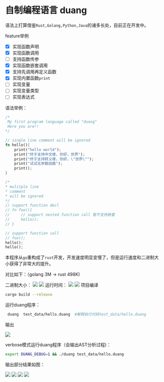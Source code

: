 # 自制编程语言 duang

语法上打算借鉴`Rust,Golang,Python,Java`的诸多长处，目前正在开发中。

feature举例

- [x] 实现函数声明
- [x] 实现函数调用
- [ ] 支持函数传参
- [x] 实现函数嵌套调用
- [x] 支持先调用再定义函数
- [x] 实现内置函数`print`
- [ ] 实现变量
- [ ] 实现变量类型
- [ ] 实现表达式

语法举例：
```rust
/*
 My first program language called "duang"
 Here you are!!
*/

// single line comment will be ignored
fn hello(){
    print("hello world");
    print("终于支持中文喽，你好，世界");
    print("终于支持转义喽，你好，\"世界\"");
    print("试试无参数函数");
    print();
}

/*
* mulitple line
* comment
* will be ignored
*/
// support function decl
// fn foo(){
//     // support nested function call 暂不支持嵌套
//     hello();
// }

// support function call
// foo();
hello();
hello();
```
本程序从`go`重构成了`rust`开发，开发速度明显变慢了，但是运行速度和二进制大小获得了非常大的提升。

对比如下：（golang 3M ->  rust 498K)

二进制大小：
![](https://img.azhangbaobao.cn/img/20211219030558.png)
![](https://img.azhangbaobao.cn/img/20211219030450.png)
运行时间：
![](https://img.azhangbaobao.cn/img/20211219031052.png)
![](https://img.azhangbaobao.cn/img/20211219031328.png)
项目编译
```bash
cargo build --release
```

运行duang程序：
```bash
 duang  test_data/hello.duang  #解释执行代码test_data/hello.duang
```

输出

![](https://img.azhangbaobao.cn/img/20211219025902.png)

verbose模式运行duang程序（会输出AST分析过程)：
```bash
export DUANG_DEBUG=1 && ./duang test_data/hello.duang
```

输出部分结果如图：

![](https://img.azhangbaobao.cn/img/20211219030047.png)
![](https://img.azhangbaobao.cn/img/20211219030140.png)
![](https://img.azhangbaobao.cn/img/20211219030201.png)
![](https://img.azhangbaobao.cn/img/20211219030222.png)